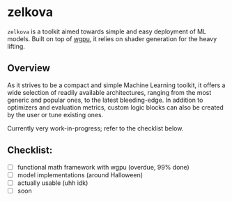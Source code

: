 # zelkova

`zelkova` is a toolkit aimed towards simple and easy deployment of ML models. 
Built on top of [wgpu](https://github.com/gfx-rs/wgpu), it relies on shader generation for the heavy lifting. 

## Overview

As it strives to be a compact and simple Machine Learning toolkit, it offers a wide selection of readily available architectures, 
ranging from the most generic and popular ones, to the latest bleeding-edge. In addition to optimizers and evaluation metrics, 
custom logic blocks can also be created by the user or tune existing ones. 

Currently very work-in-progress; refer to the checklist below.

## Checklist: 
- [ ] functional math framework with wgpu (overdue, 99% done)
- [ ] model implementations (around Halloween)
- [ ] actually usable (uhh idk)
- [ ] soon 

